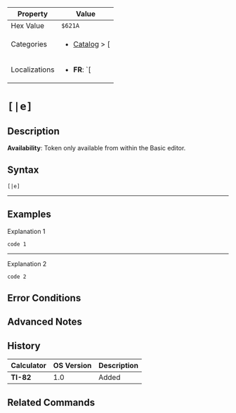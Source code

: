 | Property      | Value |
|---------------|-------|
| Hex Value     | `$621A`|
| Categories    | <ul><li>[Catalog](../categories/Catalog.md) > [[](../categories/Catalog.md#[)</li></ul> |
| Localizations | <ul><li><b>FR</b>: `[|e]`</li></ul> |

# `[|e]`

## Description



<b>Availability</b>: Token only available from within the Basic editor.

## Syntax
`[|e]`

<hr>

## Examples

Explanation 1
```ti-basic
code 1
```
---
Explanation 2
```ti-basic
code 2
```

## Error Conditions


## Advanced Notes


## History
| Calculator | OS Version | Description |
|------------|------------|-------------|
| <b>TI-82</b> | 1.0 | Added

## Related Commands

    
